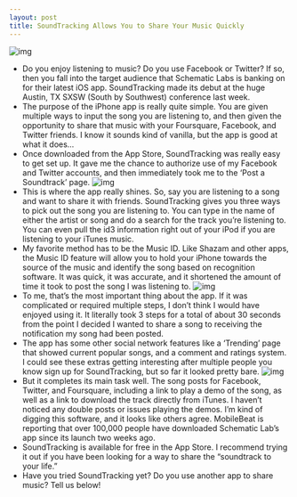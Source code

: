```yaml
---
layout: post
title: SoundTracking Allows You to Share Your Music Quickly
---
```

![img](http://media.idownloadblog.com/wp-content/uploads/2011/03/soundtrack.png)
* Do you enjoy listening to music? Do you use Facebook or Twitter? If so, then you fall into the target audience that Schematic Labs is banking on for their latest iOS app. SoundTracking made its debut at the huge Austin, TX SXSW (South by Southwest) conference last week.
* The purpose of the iPhone app is really quite simple. You are given multiple ways to input the song you are listening to, and then given the opportunity to share that music with your Foursquare, Facebook, and Twitter friends. I know it sounds kind of vanilla, but the app is good at what it does…
* Once downloaded from the App Store, SoundTracking was really easy to get set up. It gave me the chance to authorize use of my Facebook and Twitter accounts, and then immediately took me to the ‘Post a Soundtrack’ page.
![img](http://media.idownloadblog.com/wp-content/uploads/2011/03/soundtrack-post.png)
* This is where the app really shines. So, say you are listening to a song and want to share it with friends. SoundTracking gives you three ways to pick out the song you are listening to. You can type in the name of either the artist or song and do a search for the track you’re listening to. You can even pull the id3 information right out of your iPod if you are listening to your iTunes music.
* My favorite method has to be the Music ID. Like Shazam and other apps, the Music ID feature will allow you to hold your iPhone towards the source of the music and identify the song based on recognition software. It was quick, it was accurate, and it shortened the amount of time it took to post the song I was listening to.
![img](http://media.idownloadblog.com/wp-content/uploads/2011/03/drake-ss.png)
* To me, that’s the most important thing about the app. If it was complicated or required multiple steps, I don’t think I would have enjoyed using it. It literally took 3 steps for a total of about 30 seconds from the point I decided I wanted to share a song to receiving the notification my song had been posted.
* The app has some other social network features like a ‘Trending’ page that showed current popular songs, and a comment and ratings system. I could see these extras getting interesting after multiple people you know sign up for SoundTracking, but so far it looked pretty bare.
![img](http://media.idownloadblog.com/wp-content/uploads/2011/03/soundtrack-trending.png)
* But it completes its main task well. The song posts for Facebook, Twitter, and Foursquare, including a link to play a demo of the song, as well as a link to download the track directly from iTunes. I haven’t noticed any double posts or issues playing the demos. I’m kind of digging this software, and it looks like others agree. MobileBeat is reporting that over 100,000 people have downloaded Schematic Lab’s app since its launch two weeks ago.
* SoundTracking is available for free in the App Store. I recommend trying it out if you have been looking for a way to share the “soundtrack to your life.”
* Have you tried SoundTracking yet? Do you use another app to share music? Tell us below!

